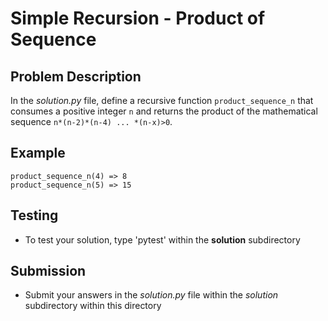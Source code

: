 # Simple Recursion - Product of Sequence

## Problem Description
In the *solution.py* file, define a recursive function `product_sequence_n` that consumes a positive integer `n` and returns the product of the mathematical sequence `n*(n-2)*(n-4) ... *(n-x)>0`.

## Example 
```
product_sequence_n(4) => 8
product_sequence_n(5) => 15
```


## Testing
* To test your solution, type 'pytest' within the **solution** subdirectory

## Submission
* Submit your answers in the *solution.py* file within the *solution* subdirectory within this directory
